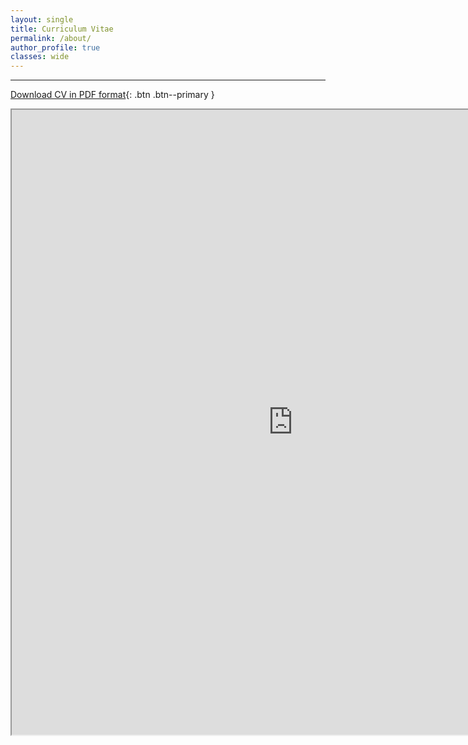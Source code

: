 ```yaml
---
layout: single
title: Curriculum Vitae
permalink: /about/
author_profile: true
classes: wide
---
```


---

[Download CV in PDF format](https://www.ocean.washington.edu/files/ethan_campbell_cv_2021-08-01-20210801102921.pdf){: .btn .btn--primary }

<iframe src="https://www.ocean.washington.edu/files/ethan_campbell_cv_2021-08-01-20210801102921.pdf" width="900" height="1000"></iframe>
